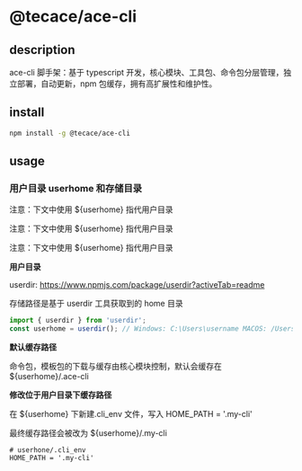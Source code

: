 # @tecace/ace-cli

## description

ace-cli 脚手架：基于 typescript 开发，核心模块、工具包、命令包分层管理，独立部署，自动更新，npm 包缓存，拥有高扩展性和维护性。

## install

```sh
npm install -g @tecace/ace-cli
```

## usage

### 用户目录 userhome 和存储目录

注意：下文中使用 ${userhome} 指代用户目录

注意：下文中使用 ${userhome} 指代用户目录

注意：下文中使用 ${userhome} 指代用户目录

**用户目录**

userdir: https://www.npmjs.com/package/userdir?activeTab=readme

存储路径是基于 userdir 工具获取到的 home 目录

```typescript
import { userdir } from 'userdir';
const userhome = userdir(); // Windows: C:\Users\username MACOS: /Users/username
```

**默认缓存路径**

命令包，模板包的下载与缓存由核心模块控制，默认会缓存在 ${userhome}/.ace-cli

**修改位于用户目录下缓存路径**

在 ${userhome} 下新建.cli_env 文件，写入 HOME_PATH = '.my-cli'

最终缓存路径会被改为 ${userhome}/.my-cli

```text
# userhone/.cli_env
HOME_PATH = '.my-cli'
```
